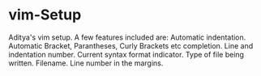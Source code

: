 # vim-Setup
Aditya's vim setup. 
A few features included are:
Automatic indentation.
Automatic Bracket, Parantheses, Curly Brackets etc completion.
Line and indentation number.
Current syntax format indicator.
Type of file being written.
Filename.
Line number in the margins.
